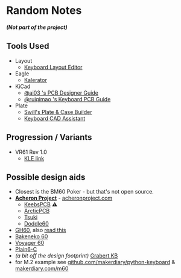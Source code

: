# Random Notes

***(Not part of the project)***

## Tools Used

- Layout
    - [Keyboard Layout Editor](http://www.keyboard-layout-editor.com/)
- Eagle
    - [Kalerator](https://kalerator.clueboard.co/)
- KiCad
    - [@ai03 's PCB Designer Guide](https://wiki.ai03.com/books/pcb-design/chapter/pcb-designer-guide)
    - [@ruiqimao 's Keyboard PCB Guide](https://github.com/ruiqimao/keyboard-pcb-guide)
- Plate
    - [Swill's Plate & Case Builder](http://builder.swillkb.com/)
    - [Keyboard CAD Assistant](http://www.keyboardcad.com/)

## Progression / Variants

- VR61 Rev 1.0
    - [KLE link](http://www.keyboard-layout-editor.com/#/gists/c812c931186e45a5acbc3e217ef4f161)


## Possible design aids

- Closest is the BM60 Poker - but that's not open source.
- [**Acheron Project**](https://github.com/orgs/AcheronProject) - [acheronproject.com](https://acheronproject.com/)
    - [KeebsPCB](https://github.com/AcheronProject/KeebsPCB) &#x26A0;
    - [ArcticPCB](https://github.com/AcheronProject/ArcticPCB)
    - [Tsuki](https://github.com/AcheronProject/Tsuki)
    - [Doddle60](https://github.com/AcheronProject/Doddle60)
- [GH60](https://github.com/komar007/gh60), also [read this](http://blog.komar.be/gh60-evolution/)
- [Bakeneko 60](https://github.com/kkatano/bakeneko-60)
- [Voyager 60](https://github.com/ai03-2725/Voyager60)
- [Plain6-C](https://github.com/evyd13/plain60-c)
- *(a bit off the design footprint)* [Grabert KB](https://github.com/KoBussLLC/grabert-hardware)
- for M.2 example see [github.com/makerdiary/python-keyboard](https://github.com/makerdiary/python-keyboard) & [makerdiary.com/m60](https://makerdiary.com/pages/m60-mechanical-keyboard)

